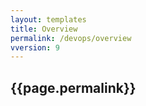 ```yaml
---
layout: templates
title: Overview
permalink: /devops/overview
vversion: 9
---
```



## {{page.permalink}} 

